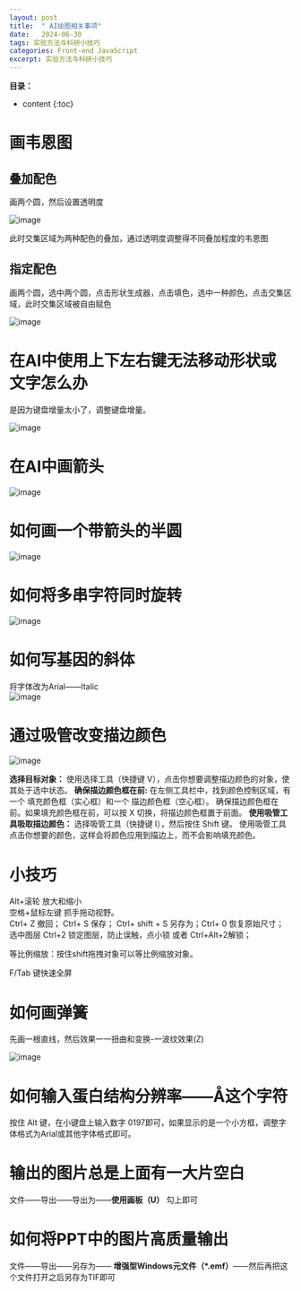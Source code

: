 ```yaml
---
layout: post
title:  " AI绘图相关事项"
date:   2024-06-30
tags: 实验方法与科研小技巧
categories: Front-end JavaScript
excerpt: 实验方法与科研小技巧
---
```



**目录：**

* content
{:toc}

# 画韦恩图
## 叠加配色

画两个圆，然后设置透明度

![image](https://github.com/yushuntai/yushuntai.github.io/assets/61654690/ce1b9313-8947-4439-a7f2-a470f976ce8f)

此时交集区域为两种配色的叠加，通过透明度调整得不同叠加程度的韦恩图

## 指定配色

画两个圆，选中两个圆，点击形状生成器，点击填色，选中一种颜色，点击交集区域，此时交集区域被自由赋色

![image](https://github.com/yushuntai/yushuntai.github.io/assets/61654690/5dd22b58-829e-46da-92fd-b9b64ed9df47)

# 在AI中使用上下左右键无法移动形状或文字怎么办

是因为键盘增量太小了，调整键盘增量。

![image](https://github.com/yushuntai/yushuntai.github.io/assets/61654690/68e673a3-1e0c-485f-9513-b7a134704563)

# 在AI中画箭头

![image](https://github.com/yushuntai/yushuntai.github.io/assets/61654690/11024793-29c5-4afb-9dfb-b5a6a2afd129)

# 如何画一个带箭头的半圆

![image](https://github.com/user-attachments/assets/d2b6fde0-490f-452b-8896-f9f3073a6c55)

# 如何将多串字符同时旋转

![image](https://github.com/user-attachments/assets/f5962524-2f32-49ac-b6cb-fd77dff082e4)

# 如何写基因的斜体
将字体改为Arial——Italic  
![image](https://github.com/user-attachments/assets/cfbf8c97-97dd-45df-9872-6a02f0e6df57)

# 通过吸管改变描边颜色
![image](https://github.com/user-attachments/assets/880bf4f3-2b6c-4710-b616-fc7ab4a7b328)

**选择目标对象：** 使用选择工具（快捷键 V），点击你想要调整描边颜色的对象，使其处于选中状态。
**确保描边颜色框在前:** 在左侧工具栏中，找到颜色控制区域，有一个 填充颜色框（实心框）和一个 描边颜色框（空心框）。
确保描边颜色框在前。如果填充颜色框在前，可以按 X 切换，将描边颜色框置于前面。
**使用吸管工具吸取描边颜色：** 选择吸管工具（快捷键 I），然后按住 Shift 键。 使用吸管工具点击你想要的颜色，这样会将颜色应用到描边上，而不会影响填充颜色。


# 小技巧

Alt+滚轮 放大和缩小 <br>
空格+鼠标左键 抓手拖动视野。 <br>
Ctrl+ Z 撤回； Ctrl+ S 保存； Ctrl+ shift + S 另存为；Ctrl+ 0 恢复原始尺寸； 
选中图层 Ctrl+2 锁定图层，防止误触，点小锁 或者 Ctrl+Alt+2解锁；

等比例缩放：按住shift拖拽对象可以等比例缩放对象。




F/Tab 键快速全屏

# 如何画弹簧
先画一根直线，然后效果一一扭曲和变换-一波纹效果(Z)

![image](https://github.com/user-attachments/assets/833ef197-5340-446e-b9a0-c40fbf9962e9)


# 如何输入蛋白结构分辨率——Å这个字符

按住 Alt 键，在小键盘上输入数字 0197即可，如果显示的是一个小方框，调整字体格式为Arial或其他字体格式即可。

# 输出的图片总是上面有一大片空白
文件——导出——导出为——**使用画板（U）** 勾上即可

# 如何将PPT中的图片高质量输出

文件——导出——另存为—— **增强型Windows元文件（*.emf）**——然后再把这个文件打开之后另存为TIF即可



